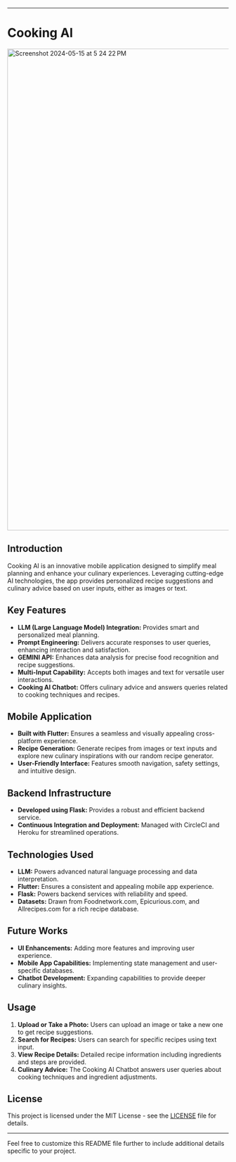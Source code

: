 
---

# Cooking AI
<img width="1095" alt="Screenshot 2024-05-15 at 5 24 22 PM" src="https://github.com/sai-sujan/Cooking-AI-mobile-app/assets/59060556/2602e679-9ca0-4597-8e2b-d9631dd66d75">



## Introduction
Cooking AI is an innovative mobile application designed to simplify meal planning and enhance your culinary experiences. Leveraging cutting-edge AI technologies, the app provides personalized recipe suggestions and culinary advice based on user inputs, either as images or text.

## Key Features
- **LLM (Large Language Model) Integration:** Provides smart and personalized meal planning.
- **Prompt Engineering:** Delivers accurate responses to user queries, enhancing interaction and satisfaction.
- **GEMINI API:** Enhances data analysis for precise food recognition and recipe suggestions.
- **Multi-Input Capability:** Accepts both images and text for versatile user interactions.
- **Cooking AI Chatbot:** Offers culinary advice and answers queries related to cooking techniques and recipes.

## Mobile Application
- **Built with Flutter:** Ensures a seamless and visually appealing cross-platform experience.
- **Recipe Generation:** Generate recipes from images or text inputs and explore new culinary inspirations with our random recipe generator.
- **User-Friendly Interface:** Features smooth navigation, safety settings, and intuitive design.

## Backend Infrastructure
- **Developed using Flask:** Provides a robust and efficient backend service.
- **Continuous Integration and Deployment:** Managed with CircleCI and Heroku for streamlined operations.

## Technologies Used
- **LLM:** Powers advanced natural language processing and data interpretation.
- **Flutter:** Ensures a consistent and appealing mobile app experience.
- **Flask:** Powers backend services with reliability and speed.
- **Datasets:** Drawn from Foodnetwork.com, Epicurious.com, and Allrecipes.com for a rich recipe database.

## Future Works
- **UI Enhancements:** Adding more features and improving user experience.
- **Mobile App Capabilities:** Implementing state management and user-specific databases.
- **Chatbot Development:** Expanding capabilities to provide deeper culinary insights.

## Usage
1. **Upload or Take a Photo:** Users can upload an image or take a new one to get recipe suggestions.
2. **Search for Recipes:** Users can search for specific recipes using text input.
3. **View Recipe Details:** Detailed recipe information including ingredients and steps are provided.
4. **Culinary Advice:** The Cooking AI Chatbot answers user queries about cooking techniques and ingredient adjustments.



## License
This project is licensed under the MIT License - see the [LICENSE](LICENSE) file for details.

---

Feel free to customize this README file further to include additional details specific to your project.
